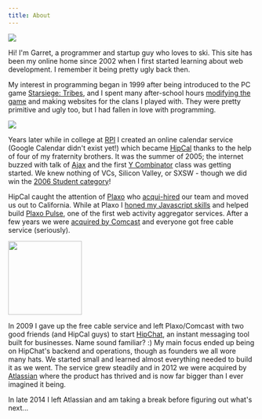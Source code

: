 ```yaml
---
title: About
---
```


<img src="{{ site.image_url }}garret.jpg" class="right">

Hi! I'm Garret, a programmer and startup guy who loves to ski. This site has been my online home since 2002 when I first started learning about web development. I remember it being pretty ugly back then.

My interest in programming began in 1999 after being introduced to the PC game  [Starsiege: Tribes](/2007/07/starsiege-tribes-a-truly-unique-fps), and I spent many after-school hours [modifying the game](https://github.com/powdahound/tribes) and making websites for the clans I played with. They were pretty primitive and ugly too, but I had fallen in love with programming.

<img src="{{ site.image_url }}hipcal_logo.jpg" class="left">

Years later while in college at [RPI](http://rpi.edu) I created an online calendar service (Google Calendar didn't exist yet!) which became [HipCal](/2007/07/hipcal-history) thanks to the help of four of my fraternity brothers. It was the summer of 2005; the internet buzzed with talk of [Ajax](http://en.wikipedia.org/wiki/Ajax_%28programming%29) and the first [Y Combinator](http://en.wikipedia.org/wiki/Y_Combinator_(company)) class was getting started. We knew nothing of VCs, Silicon Valley, or SXSW - though we did win the [2006 Student category](http://www.austinchronicle.com/screens/2006-03-17/348081/)!

HipCal caught the attention of [Plaxo](http://plaxo.com) who [acqui-hired](http://techcrunch.com/2006/05/01/plaxo-acquires-calendar-startup-hipcal/) our team and moved us out to California. While at Plaxo I [honed my Javascript skills](/2007/06/plaxo-30-wap-and-pulse) and helped build [Plaxo Pulse](http://en.wikipedia.org/wiki/Plaxo#Plaxo_Pulse), one of the first web activity aggregator services. After a few years we were [acquired by Comcast](http://techcrunch.com/2008/05/14/confirmed-comcast-bought-plaxo-deal-closed-today/) and everyone got free cable service (seriously).

<img src="{{ site.image_url }}hipchat_logo.png" class="right" style="width: 150px;">

In 2009 I gave up the free cable service and left Plaxo/Comcast with two good friends (and HipCal guys) to start [HipChat](https://www.hipchat.com), an instant messaging tool built for businesses. Name sound familiar? :) My main focus ended up being on HipChat's backend and operations, though as founders we all wore many hats. We started small and learned almost everything needed to build it as we went. The service grew steadily and in 2012 we were acquired by [Atlassian](https://blog.hipchat.com/2012/03/07/weve-been-acquired-by-atlassian/) where the product has thrived and is now far bigger than I ever imagined it being.

In late 2014 I left Atlassian and am taking a break before figuring out what's next...
